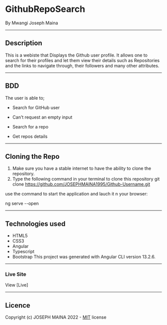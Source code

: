 # GithubRepoSearch
By Mwangi Joseph Maina

-------------------------------------------------------------------------------------------------------------------------------------------

## Description

This is a webiste that Displays the Github user profile. It allows one to search for their profiles and let them view their details such as Repositories and the links to navigate through, their followers and many other attributes.

-------------------------------------------------------------------------------------------------------------------------------------------
## BDD

The user is able to;

* Search for GitHub user

* Can't request an empty input

* Search for a repo

* Get repos details

-------------------------------------------------------------------------------------------------------------------------------------------
## Cloning the Repo

1. Make sure you have a stable internet to have the ability to clone the repository.
1. Type the following command in your terminal to clone this repository
git clone https://github.com/JOSEPHMAINA1995/Github-Username.git

use the command to start the application and lauch it n your browser:

ng serve --open

-------------------------------------------------------------------------------------------------------------------------------------------
## Technologies used

* HTML5
* CSS3
* Angular
* Typescript
* Bootstrap
This project was generated with Angular CLI version 13.2.6.

-------------------------------------------------------------------------------------------------------------------------------------------

### Live Site

View [Live] 

-------------------------------------------------------------------------------------------------------------------------------------------

## Licence

Copyright (c) JOSEPH MAINA 2022 - [MIT](license) license
